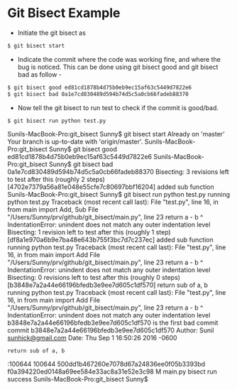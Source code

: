 # Git Bisect Example

* Initiate the git bisect as
```sh
$ git bisect start
```

* Indicate the commit where the code was working fine, and where the bug is noticed. This can be done using git bisect good and git bisect bad as follow -
```sh
$ git bisect good ed81cd1878b4d75b0eb9ec15af63c5449d7822e6
$ git bisect bad 0a1e7cd830489d594b74d5c5a0cb66fadeb88370
```

* Now tell the git bisect to run test to check if the commit is good/bad.
```sh
$ git bisect run python test.py 
```



Sunils-MacBook-Pro:git_bisect Sunny$ git bisect start
Already on 'master'
Your branch is up-to-date with 'origin/master'.
Sunils-MacBook-Pro:git_bisect Sunny$ git bisect good ed81cd1878b4d75b0eb9ec15af63c5449d7822e6
Sunils-MacBook-Pro:git_bisect Sunny$ git bisect bad 0a1e7cd830489d594b74d5c5a0cb66fadeb88370
Bisecting: 3 revisions left to test after this (roughly 2 steps)
[4702e7379a56a81e048e55cfe7c80697bbf16204] added sub function
Sunils-MacBook-Pro:git_bisect Sunny$ git bisect run python test.py 
running python test.py
Traceback (most recent call last):
  File "test.py", line 16, in <module>
    from main import Add, Sub
  File "/Users/Sunny/prv/github/git_bisect/main.py", line 23
    return a - b
               ^
IndentationError: unindent does not match any outer indentation level
Bisecting: 1 revision left to test after this (roughly 1 step)
[df8a1e970a6b9e7ba48e643b755f3bc7d7c237ec] added sub function
running python test.py
Traceback (most recent call last):
  File "test.py", line 16, in <module>
    from main import Add
  File "/Users/Sunny/prv/github/git_bisect/main.py", line 23
    return a - b
               ^
IndentationError: unindent does not match any outer indentation level
Bisecting: 0 revisions left to test after this (roughly 0 steps)
[b3848e7a2a44e66196bfedb3e9ee7d605c1df570] return sub of a, b
running python test.py
Traceback (most recent call last):
  File "test.py", line 16, in <module>
    from main import Add
  File "/Users/Sunny/prv/github/git_bisect/main.py", line 23
    return a - b
               ^
IndentationError: unindent does not match any outer indentation level
b3848e7a2a44e66196bfedb3e9ee7d605c1df570 is the first bad commit
commit b3848e7a2a44e66196bfedb3e9ee7d605c1df570
Author: Sunil <sunhick@gmail.com>
Date:   Thu Sep 1 16:50:26 2016 -0600

    return sub of a, b

:100644 100644 500dd1b467260e7078d67a24836ee0f05b3393bd f0a394220ed0148a69ee584e33ac8a31e52e3c98 M	main.py
bisect run success
Sunils-MacBook-Pro:git_bisect Sunny$ 
